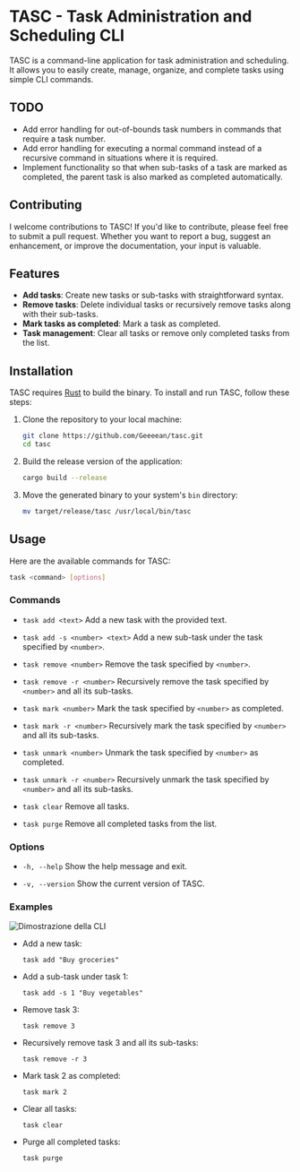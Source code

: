 # TASC - Task Administration and Scheduling CLI

TASC is a command-line application for task administration and scheduling. It allows you to easily create, manage, organize, and complete tasks using simple CLI commands.

## TODO

- Add error handling for out-of-bounds task numbers in commands that require a task number.
- Add error handling for executing a normal command instead of a recursive command in situations where it is required.
- Implement functionality so that when sub-tasks of a task are marked as completed, the parent task is also marked as completed automatically.

## Contributing

I welcome contributions to TASC! If you'd like to contribute, please feel free to submit a pull request. Whether you want to report a bug, suggest an enhancement, or improve the documentation, your input is valuable.

## Features

- **Add tasks**: Create new tasks or sub-tasks with straightforward syntax.
- **Remove tasks**: Delete individual tasks or recursively remove tasks along with their sub-tasks.
- **Mark tasks as completed**: Mark a task as completed.
- **Task management**: Clear all tasks or remove only completed tasks from the list.

## Installation

TASC requires [Rust](https://www.rust-lang.org/) to build the binary. To install and run TASC, follow these steps:

1. Clone the repository to your local machine:
    ```bash
    git clone https://github.com/Geeeean/tasc.git
    cd tasc
    ```

2. Build the release version of the application:
    ```bash
    cargo build --release
    ```

3. Move the generated binary to your system's `bin` directory:
    ```bash
    mv target/release/tasc /usr/local/bin/tasc
    ```
## Usage

Here are the available commands for TASC:

```bash
task <command> [options]
```

### Commands

- `task add <text>`
  Add a new task with the provided text.

- `task add -s <number> <text>`
  Add a new sub-task under the task specified by `<number>`.

- `task remove <number>`
  Remove the task specified by `<number>`.

- `task remove -r <number>`
  Recursively remove the task specified by `<number>` and all its sub-tasks.

- `task mark <number>`
  Mark the task specified by `<number>` as completed.

- `task mark -r <number>`
  Recursively mark the task specified by `<number>` and all its sub-tasks.

- `task unmark <number>`
  Unmark the task specified by `<number>` as completed.

- `task unmark -r <number>`
  Recursively unmark the task specified by `<number>` and all its sub-tasks.

- `task clear`
  Remove all tasks.

- `task purge`
  Remove all completed tasks from the list.

### Options

- `-h, --help`
  Show the help message and exit.

- `-v, --version`
  Show the current version of TASC.

### Examples

![Dimostrazione della CLI](https://i.giphy.com/media/v1.Y2lkPTc5MGI3NjExdHVvaG1kZHNmZmk4YTE1MGh2a3RtbnoxeW0zdmVsaXh6OW0zbGVzNiZlcD12MV9pbnRlcm5hbF9naWZfYnlfaWQmY3Q9Zw/lLjs7ttfk5oMTor54T/giphy.gif)

- Add a new task:
    ```
    task add "Buy groceries"
    ```

- Add a sub-task under task 1:
    ```
    task add -s 1 "Buy vegetables"
    ```

- Remove task 3:
    ```
    task remove 3
    ```

- Recursively remove task 3 and all its sub-tasks:
    ```
    task remove -r 3
    ```

- Mark task 2 as completed:
    ```
    task mark 2
    ```

- Clear all tasks:
    ```
    task clear
    ```

- Purge all completed tasks:
    ```
    task purge
    ```

